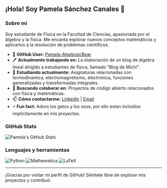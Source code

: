 ## ¡Hola! Soy Pamela Sánchez Canales 👋

### Sobre mí
Soy estudiante de Física en la Facultad de Ciencias, apasionada por el álgebra y la física. Me encanta explorar nuevos conceptos matemáticos y aplicarlos a la resolución de problemas científicos.

- 🐻 **GitHub User:** [Pamela-AlgebraicBear](https://github.com/Pamela-AlgebraicBear)
- 🖊️ **Actualmente trabajando en:** La elaboración de un blog de álgebra lineal dirigido a estudiantes de física, llamado "Blog de Michi".
- 🌱 **Estudiando actualmente:** Asignaturas relacionadas con termodinamica, electromagnetismo, electronica, funciones generalizadas y transformadas integrales.
- 👯 **Buscando colaborar en:** Proyectos de código abierto relacionados con física y matemáticas.
- 📫 **Cómo contactarme:** [LinkedIn](https://www.linkedin.com/in/pamela-sánchez-canales) | [Email](mailto:pamela.sanchez@ciencias.unam.mx)
- ⚡ **Fun fact:** Adoro los gatos y los osos, por ello estan incluidos implicitamente en mis proyectos.

### GitHub Stats
![Pamela's GitHub Stats](https://github-readme-stats.vercel.app/api?username=Pamela-AlgebraicBear&show_icons=true&theme=radical)

### Lenguajes y herramientas
![Python](https://img.shields.io/badge/Python-3776AB?style=for-the-badge&logo=python&logoColor=white)
![Mathematica](https://img.shields.io/badge/Mathematica-DD1100?style=for-the-badge&logo=wolfram-mathematica&logoColor=white)
![LaTeX](https://img.shields.io/badge/LaTeX-008080?style=for-the-badge&logo=latex&logoColor=white)

---

¡Gracias por visitar mi perfil de GitHub! Siéntete libre de explorar mis proyectos y contribuir.
